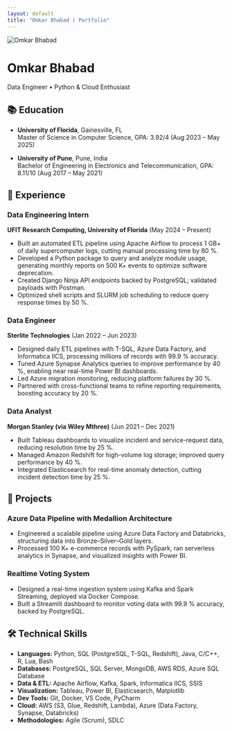 ```yaml
---
layout: default
title: "Omkar Bhabad | Portfolio"
---
```


<div class="hero">
  <img src="/assets/img/avatar.jpg" alt="Omkar Bhabad" class="avatar"/>
  <h1>Omkar Bhabad</h1>
  <p class="tagline">Data Engineer • Python & Cloud Enthusiast</p>
</div>

## 📚 Education

- **University of Florida**, Gainesville, FL  
  Master of Science in Computer Science, GPA: 3.92/4 (Aug 2023 – May 2025)

- **University of Pune**, Pune, India  
  Bachelor of Engineering in Electronics and Telecommunication, GPA: 8.11/10 (Aug 2017 – May 2021)

## 💼 Experience

### Data Engineering Intern  
**UFIT Research Computing, University of Florida** (May 2024 – Present)  
- Built an automated ETL pipeline using Apache Airflow to process 1 GB+ of daily supercomputer logs, cutting manual processing time by 80 %.  
- Developed a Python package to query and analyze module usage, generating monthly reports on 500 K+ events to optimize software deprecation.  
- Created Django Ninja API endpoints backed by PostgreSQL; validated payloads with Postman.  
- Optimized shell scripts and SLURM job scheduling to reduce query response times by 50 %.

### Data Engineer  
**Sterlite Technologies** (Jan 2022 – Jun 2023)  
- Designed daily ETL pipelines with T-SQL, Azure Data Factory, and Informatica IICS, processing millions of records with 99.9 % accuracy.  
- Tuned Azure Synapse Analytics queries to improve performance by 40 %, enabling near real-time Power BI dashboards.  
- Led Azure migration monitoring, reducing platform failures by 30 %.  
- Partnered with cross-functional teams to refine reporting requirements, boosting accuracy by 20 %.

### Data Analyst  
**Morgan Stanley (via Wiley Mthree)** (Jun 2021 – Dec 2021)  
- Built Tableau dashboards to visualize incident and service-request data, reducing resolution time by 25 %.  
- Managed Amazon Redshift for high-volume log storage; improved query performance by 40 %.  
- Integrated Elasticsearch for real-time anomaly detection, cutting incident detection time by 25 %.

## 🚀 Projects

### Azure Data Pipeline with Medallion Architecture
- Engineered a scalable pipeline using Azure Data Factory and Databricks, structuring data into Bronze–Silver–Gold layers.  
- Processed 100 K+ e-commerce records with PySpark, ran serverless analytics in Synapse, and visualized insights with Power BI.

### Realtime Voting System
- Designed a real-time ingestion system using Kafka and Spark Streaming, deployed via Docker Compose.  
- Built a Streamlit dashboard to monitor voting data with 99.9 % accuracy, backed by PostgreSQL.

## 🛠️ Technical Skills

- **Languages:** Python, SQL (PostgreSQL, T-SQL, Redshift), Java, C/C++, R, Lua, Bash  
- **Databases:** PostgreSQL, SQL Server, MongoDB, AWS RDS, Azure SQL Database  
- **Data & ETL:** Apache Airflow, Kafka, Spark, Informatica IICS, SSIS  
- **Visualization:** Tableau, Power BI, Elasticsearch, Matplotlib  
- **Dev Tools:** Git, Docker, VS Code, PyCharm  
- **Cloud:** AWS (S3, Glue, Redshift, Lambda), Azure (Data Factory, Synapse, Databricks)  
- **Methodologies:** Agile (Scrum), SDLC  
